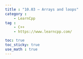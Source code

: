 ```yaml
---
title : "10.03 — Arrays and loops"
category :
    - LearnCpp
tag : 
    - C++
    - https://www.learncpp.com/

toc: true  
toc_sticky: true 
use_math : true
---
```



